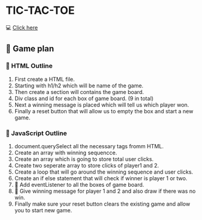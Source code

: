 # TIC-TAC-TOE 
:computer: [Click here](https://seema987.github.io/Tic-Tac-Toe/)
## :memo: Game plan
### :ghost: HTML Outline
1. First create a HTML file. 
2. Starting with h1/h2 which will be name of the game. 
3. Then create a section will contains the game board. 
4. Div class and id for each box of game board. (9 in total)
5. Next a winning message is placed which will tell us which player won.
6. Finally a reset button that will allow us to empty the box and start a new game.

### :ghost: JavaScript Outline

1. document.querySelect all the necessary tags fromm HTML.  
2. Create an array with winning sequencce. 
3. Create an array which is going to store total user clicks. 
4. Create two seperate array to store clicks of player1 and 2. 
5. Create a loop that will go around the winning sequence and user clicks. 
6. Create an if else statement that will check if winner is player 1 or two. 
7. :mega: Add eventListener to all the boxes of game board. 
8. :tada: Give winning message for player 1 and 2 and also draw if there was no win. 
9. Finally make sure your reset button clears the existing game and allow you to start new game. 
















